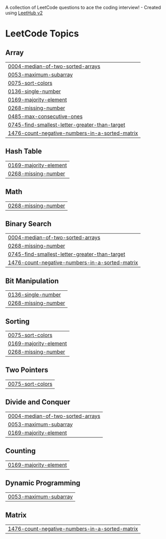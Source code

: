 A collection of LeetCode questions to ace the coding interview! - Created using [LeetHub v2](https://github.com/arunbhardwaj/LeetHub-2.0)
<!---LeetCode Topics Start-->
# LeetCode Topics
## Array
|  |
| ------- |
| [0004-median-of-two-sorted-arrays](https://github.com/Khushi-b08/leetcode/tree/master/0004-median-of-two-sorted-arrays) |
| [0053-maximum-subarray](https://github.com/Khushi-b08/leetcode/tree/master/0053-maximum-subarray) |
| [0075-sort-colors](https://github.com/Khushi-b08/leetcode/tree/master/0075-sort-colors) |
| [0136-single-number](https://github.com/Khushi-b08/leetcode/tree/master/0136-single-number) |
| [0169-majority-element](https://github.com/Khushi-b08/leetcode/tree/master/0169-majority-element) |
| [0268-missing-number](https://github.com/Khushi-b08/leetcode/tree/master/0268-missing-number) |
| [0485-max-consecutive-ones](https://github.com/Khushi-b08/leetcode/tree/master/0485-max-consecutive-ones) |
| [0745-find-smallest-letter-greater-than-target](https://github.com/Khushi-b08/leetcode/tree/master/0745-find-smallest-letter-greater-than-target) |
| [1476-count-negative-numbers-in-a-sorted-matrix](https://github.com/Khushi-b08/leetcode/tree/master/1476-count-negative-numbers-in-a-sorted-matrix) |
## Hash Table
|  |
| ------- |
| [0169-majority-element](https://github.com/Khushi-b08/leetcode/tree/master/0169-majority-element) |
| [0268-missing-number](https://github.com/Khushi-b08/leetcode/tree/master/0268-missing-number) |
## Math
|  |
| ------- |
| [0268-missing-number](https://github.com/Khushi-b08/leetcode/tree/master/0268-missing-number) |
## Binary Search
|  |
| ------- |
| [0004-median-of-two-sorted-arrays](https://github.com/Khushi-b08/leetcode/tree/master/0004-median-of-two-sorted-arrays) |
| [0268-missing-number](https://github.com/Khushi-b08/leetcode/tree/master/0268-missing-number) |
| [0745-find-smallest-letter-greater-than-target](https://github.com/Khushi-b08/leetcode/tree/master/0745-find-smallest-letter-greater-than-target) |
| [1476-count-negative-numbers-in-a-sorted-matrix](https://github.com/Khushi-b08/leetcode/tree/master/1476-count-negative-numbers-in-a-sorted-matrix) |
## Bit Manipulation
|  |
| ------- |
| [0136-single-number](https://github.com/Khushi-b08/leetcode/tree/master/0136-single-number) |
| [0268-missing-number](https://github.com/Khushi-b08/leetcode/tree/master/0268-missing-number) |
## Sorting
|  |
| ------- |
| [0075-sort-colors](https://github.com/Khushi-b08/leetcode/tree/master/0075-sort-colors) |
| [0169-majority-element](https://github.com/Khushi-b08/leetcode/tree/master/0169-majority-element) |
| [0268-missing-number](https://github.com/Khushi-b08/leetcode/tree/master/0268-missing-number) |
## Two Pointers
|  |
| ------- |
| [0075-sort-colors](https://github.com/Khushi-b08/leetcode/tree/master/0075-sort-colors) |
## Divide and Conquer
|  |
| ------- |
| [0004-median-of-two-sorted-arrays](https://github.com/Khushi-b08/leetcode/tree/master/0004-median-of-two-sorted-arrays) |
| [0053-maximum-subarray](https://github.com/Khushi-b08/leetcode/tree/master/0053-maximum-subarray) |
| [0169-majority-element](https://github.com/Khushi-b08/leetcode/tree/master/0169-majority-element) |
## Counting
|  |
| ------- |
| [0169-majority-element](https://github.com/Khushi-b08/leetcode/tree/master/0169-majority-element) |
## Dynamic Programming
|  |
| ------- |
| [0053-maximum-subarray](https://github.com/Khushi-b08/leetcode/tree/master/0053-maximum-subarray) |
## Matrix
|  |
| ------- |
| [1476-count-negative-numbers-in-a-sorted-matrix](https://github.com/Khushi-b08/leetcode/tree/master/1476-count-negative-numbers-in-a-sorted-matrix) |
<!---LeetCode Topics End-->